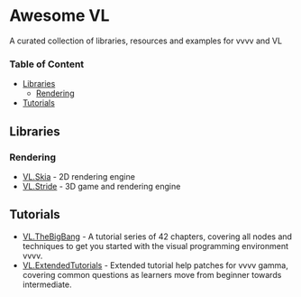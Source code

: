 # Awesome VL
A curated collection of libraries, resources and examples for vvvv and VL

### Table of Content

- [Libraries](#libraries)
  - [Rendering](#rendering)
- [Tutorials](#tutorials)

## Libraries

### Rendering

* [VL.Skia](https://github.com/vvvv/VL.StandardLibs/tree/main/VL.Skia) - 2D rendering engine
* [VL.Stride](https://github.com/vvvv/VL.StandardLibs/tree/main/VL.Stride) - 3D game and rendering engine

## Tutorials

* [VL.TheBigBang](https://github.com/chkworks/VL.TheBigBang) - A tutorial series of 42 chapters, covering all nodes and techniques to get you started with the visual programming environment vvvv.
* [VL.ExtendedTutorials](https://github.com/TobyKLight/VL.ExtendedTutorials) -  Extended tutorial help patches for vvvv gamma, covering common questions as learners move from beginner towards intermediate. 
